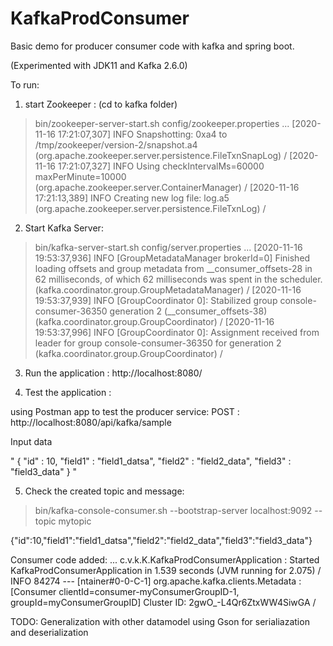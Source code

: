 # KafkaProdConsumer
Basic demo for producer consumer code with kafka and spring boot. 

(Experimented with JDK11 and Kafka 2.6.0)

To run:

1. start Zookeeper : (cd to kafka folder)
> bin/zookeeper-server-start.sh config/zookeeper.properties
...
[2020-11-16 17:21:07,307] INFO Snapshotting: 0xa4 to /tmp/zookeeper/version-2/snapshot.a4 (org.apache.zookeeper.server.persistence.FileTxnSnapLog) /
[2020-11-16 17:21:07,327] INFO Using checkIntervalMs=60000 maxPerMinute=10000 (org.apache.zookeeper.server.ContainerManager) /
[2020-11-16 17:21:13,389] INFO Creating new log file: log.a5 (org.apache.zookeeper.server.persistence.FileTxnLog) /

2. Start Kafka Server: 
> bin/kafka-server-start.sh config/server.properties
...
[2020-11-16 19:53:37,936] INFO [GroupMetadataManager brokerId=0] Finished loading offsets and group metadata from __consumer_offsets-28 in 62 milliseconds, of which 62 milliseconds was spent in the scheduler. (kafka.coordinator.group.GroupMetadataManager) /
[2020-11-16 19:53:37,939] INFO [GroupCoordinator 0]: Stabilized group console-consumer-36350 generation 2 (__consumer_offsets-38) (kafka.coordinator.group.GroupCoordinator) /
[2020-11-16 19:53:37,996] INFO [GroupCoordinator 0]: Assignment received from leader for group console-consumer-36350 for generation 2 (kafka.coordinator.group.GroupCoordinator) /

3. Run the application : http://localhost:8080/

4. Test the application : 

using Postman app to test the producer service: 
POST : http://localhost:8080/api/kafka/sample

Input data

"
{
    "id" : 10,
    "field1" : "field1_datsa",
    "field2" : "field2_data",
    "field3" : "field3_data"
}
"

5. Check the created topic and message: 
> bin/kafka-console-consumer.sh --bootstrap-server localhost:9092 --topic mytopic

{"id":10,"field1":"field1_datsa","field2":"field2_data","field3":"field3_data"}

Consumer code added: 
...
c.v.k.K.KafkaProdConsumerApplication     : Started KafkaProdConsumerApplication in 1.539 seconds (JVM running for 2.075) /
INFO 84274 --- [ntainer#0-0-C-1] org.apache.kafka.clients.Metadata        : [Consumer clientId=consumer-myConsumerGroupID-1, groupId=myConsumerGroupID] Cluster ID: 2gwO_-L4Qr6ZtxWW4SiwGA /


TODO: 
 Generalization with other datamodel using Gson for serialiazation and deserialization 

